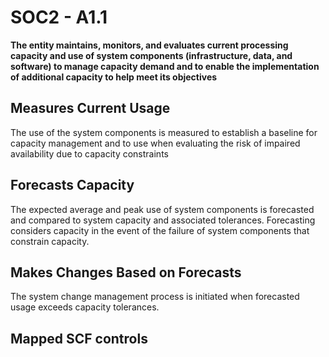# SOC2 - A1.1
**The entity maintains, monitors, and evaluates current processing capacity and use of system components (infrastructure, data, and software) to manage capacity demand and to enable the implementation of additional capacity to help meet its objectives**
## Measures Current Usage
The use of the system components is measured to establish a baseline for capacity management and to use when evaluating the risk of impaired availability due to capacity constraints
## Forecasts Capacity
The expected average and peak use of system components is forecasted and compared to system capacity and associated tolerances. Forecasting considers capacity in the event of the failure of system components that constrain capacity.
## Makes Changes Based on Forecasts
The system change management process is initiated when forecasted usage exceeds capacity tolerances.
## Mapped SCF controls